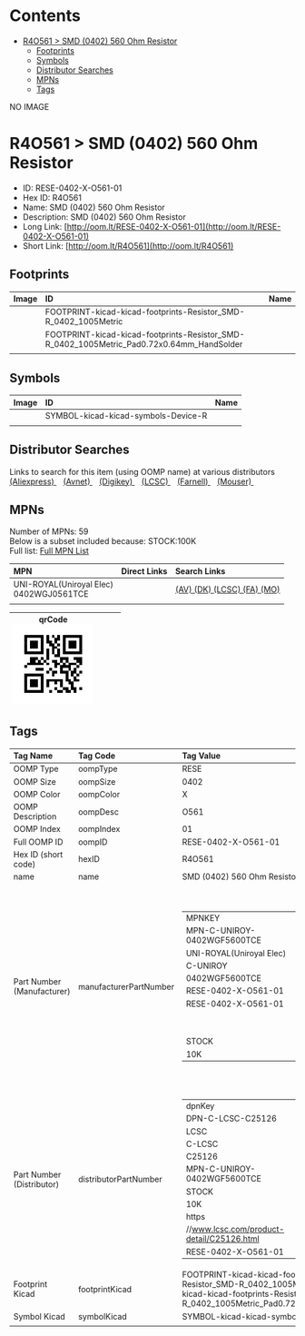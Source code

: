 



Contents
========

* [R4O561 > SMD (0402) 560 Ohm Resistor](#r4o561--smd-0402-560-ohm-resistor)
	* [Footprints](#footprints)
	* [Symbols](#symbols)
	* [Distributor Searches](#distributor-searches)
	* [MPNs](#mpns)
	* [Tags](#tags)
  
NO IMAGE  
# R4O561 > SMD (0402) 560 Ohm Resistor

- ID: RESE-0402-X-O561-01
- Hex ID: R4O561
- Name: SMD (0402) 560 Ohm Resistor
- Description: SMD (0402) 560 Ohm Resistor
- Long Link: [http://oom.lt/RESE-0402-X-O561-01](http://oom.lt/RESE-0402-X-O561-01)
- Short Link: [http://oom.lt/R4O561](http://oom.lt/R4O561)

## Footprints
  

|Image|ID|Name|
| :--- | :--- | :--- |
||FOOTPRINT-kicad-kicad-footprints-Resistor_SMD-R_0402_1005Metric||
||FOOTPRINT-kicad-kicad-footprints-Resistor_SMD-R_0402_1005Metric_Pad0.72x0.64mm_HandSolder||
||||

## Symbols
  

|Image|ID|Name|
| :--- | :--- | :--- |
|![]()|SYMBOL-kicad-kicad-symbols-Device-R||
||||

## Distributor Searches
  
Links to search for this item (using OOMP name) at various distributors  
[(Aliexpress) ](https://www.aliexpress.com/wholesale?SearchText=1117SMD+0402+560+Ohm+Resistor)&nbsp;&nbsp;&nbsp;[(Avnet) ](https://www.avnet.com/shop/us/search/SMD+0402+560+Ohm+Resistor)&nbsp;&nbsp;&nbsp;[(Digikey) ](https://www.digikey.co.uk/en/products/result?s=SMD+0402+560+Ohm+Resistor)&nbsp;&nbsp;&nbsp;[(LCSC) ](https://www.lcsc.com/search?q=SMD+0402+560+Ohm+Resistor)&nbsp;&nbsp;&nbsp;[(Farnell) ](https://uk.farnell.com/search?st=SMD+0402+560+Ohm+Resistor)&nbsp;&nbsp;&nbsp;[(Mouser) ](https://www.mouser.com/c/?q=SMD+0402+560+Ohm+Resistor)&nbsp;&nbsp;&nbsp;
## MPNs
  
Number of MPNs: 59<br>Below is a subset included because: STOCK:100K <br>Full list: [Full MPN List](MPNLIST.md)  

|MPN|Direct Links|Search Links|
| :--- | :--- | :--- |
|UNI-ROYAL(Uniroyal Elec)<br>0402WGJ0561TCE||[(AV) ](https://www.avnet.com/shop/us/search/0402WGJ0561TCE)[(DK) ](https://www.digikey.co.uk/products/en?keywords=0402WGJ0561TCE)[(LCSC) ](https://www.lcsc.com/search?q=0402WGJ0561TCE)[(FA) ](https://uk.farnell.com/search?st=0402WGJ0561TCE)[(MO) ](https://www.mouser.com/c/?q=0402WGJ0561TCE)|
||||
  

|qrCode<br>[![](https://raw.githubusercontent.com/oomlout/oomlout_OOMP_parts_V2/main/RESE/0402/X/O561/01/qrCode_140.png)](https://github.com/oomlout/oomlout_OOMP_parts_V2/tree/main/RESE/0402/X/O561/01/qrCode.png)||||
| :---: | :---: | :---: | :---: |

## Tags
  

|Tag Name|Tag Code|Tag Value|
| :--- | :--- | :--- |
|OOMP Type|oompType|RESE|
|OOMP Size|oompSize|0402|
|OOMP Color|oompColor|X|
|OOMP Description|oompDesc|O561|
|OOMP Index|oompIndex|01|
|Full OOMP ID|oompID|RESE-0402-X-O561-01|
|Hex ID (short code)|hexID|R4O561|
|name|name|SMD (0402) 560 Ohm Resistor|
|Part Number (Manufacturer)|manufacturerPartNumber|<table><tr><td>MPNKEY</td></tr><tr><td> MPN-C-UNIROY-0402WGF5600TCE</td><td> MANUFACTURER</td></tr><tr><td> UNI-ROYAL(Uniroyal Elec)</td><td> MANUCODE</td></tr><tr><td> C-UNIROY</td><td> MPN</td></tr><tr><td> 0402WGF5600TCE</td><td> OOMPIDPARTIAL</td></tr><tr><td> RESE-0402-X-O561-01</td><td> OOMPID</td></tr><tr><td> RESE-0402-X-O561-01</td><td> LINK</td></tr><tr><td> </td><td> DESCRIPTION</td></tr><tr><td> </td><td> TAGS</td></tr><tr><td> STOCK</td></tr><tr><td>10K</td></tr></table></td><td> <table><tr><td>MPNKEY</td></tr><tr><td> MPN-C-UNIROY-0402WGJ0561TCE</td><td> MANUFACTURER</td></tr><tr><td> UNI-ROYAL(Uniroyal Elec)</td><td> MANUCODE</td></tr><tr><td> C-UNIROY</td><td> MPN</td></tr><tr><td> 0402WGJ0561TCE</td><td> OOMPIDPARTIAL</td></tr><tr><td> RESE-0402-X-O561-01</td><td> OOMPID</td></tr><tr><td> RESE-0402-X-O561-01</td><td> LINK</td></tr><tr><td> </td><td> DESCRIPTION</td></tr><tr><td> </td><td> TAGS</td></tr><tr><td> STOCK</td></tr><tr><td>100K</td></tr></table></td><td> <table><tr><td>MPNKEY</td></tr><tr><td> MPN-C-LIZELE-CR0402FF5600G</td><td> MANUFACTURER</td></tr><tr><td> LIZ Elec</td><td> MANUCODE</td></tr><tr><td> C-LIZELE</td><td> MPN</td></tr><tr><td> CR0402FF5600G</td><td> OOMPIDPARTIAL</td></tr><tr><td> RESE-0402-X-O561-01</td><td> OOMPID</td></tr><tr><td> RESE-0402-X-O561-01</td><td> LINK</td></tr><tr><td> </td><td> DESCRIPTION</td></tr><tr><td> </td><td> TAGS</td></tr><tr><td> </td></tr></table></td><td> <table><tr><td>MPNKEY</td></tr><tr><td> MPN-C-LIZELE-CR0402JF0561G</td><td> MANUFACTURER</td></tr><tr><td> LIZ Elec</td><td> MANUCODE</td></tr><tr><td> C-LIZELE</td><td> MPN</td></tr><tr><td> CR0402JF0561G</td><td> OOMPIDPARTIAL</td></tr><tr><td> RESE-0402-X-O561-01</td><td> OOMPID</td></tr><tr><td> RESE-0402-X-O561-01</td><td> LINK</td></tr><tr><td> </td><td> DESCRIPTION</td></tr><tr><td> </td><td> TAGS</td></tr><tr><td> </td></tr></table></td><td> <table><tr><td>MPNKEY</td></tr><tr><td> MPN-C-RALEC-RTT025600FTH</td><td> MANUFACTURER</td></tr><tr><td> RALEC</td><td> MANUCODE</td></tr><tr><td> C-RALEC</td><td> MPN</td></tr><tr><td> RTT025600FTH</td><td> OOMPIDPARTIAL</td></tr><tr><td> RESE-0402-X-O561-01</td><td> OOMPID</td></tr><tr><td> RESE-0402-X-O561-01</td><td> LINK</td></tr><tr><td> </td><td> DESCRIPTION</td></tr><tr><td> </td><td> TAGS</td></tr><tr><td> STOCK</td></tr><tr><td>1K</td></tr></table></td><td> <table><tr><td>MPNKEY</td></tr><tr><td> MPN-C-RALEC-RTT02561JTH</td><td> MANUFACTURER</td></tr><tr><td> RALEC</td><td> MANUCODE</td></tr><tr><td> C-RALEC</td><td> MPN</td></tr><tr><td> RTT02561JTH</td><td> OOMPIDPARTIAL</td></tr><tr><td> RESE-0402-X-O561-01</td><td> OOMPID</td></tr><tr><td> RESE-0402-X-O561-01</td><td> LINK</td></tr><tr><td> </td><td> DESCRIPTION</td></tr><tr><td> </td><td> TAGS</td></tr><tr><td> STOCK</td></tr><tr><td>1K</td></tr></table></td><td> <table><tr><td>MPNKEY</td></tr><tr><td> MPN-C-KOASPE-RK73B1ETTP561J</td><td> MANUFACTURER</td></tr><tr><td> KOA Speer Elec</td><td> MANUCODE</td></tr><tr><td> C-KOASPE</td><td> MPN</td></tr><tr><td> RK73B1ETTP561J</td><td> OOMPIDPARTIAL</td></tr><tr><td> RESE-0402-X-O561-01</td><td> OOMPID</td></tr><tr><td> RESE-0402-X-O561-01</td><td> LINK</td></tr><tr><td> </td><td> DESCRIPTION</td></tr><tr><td> </td><td> TAGS</td></tr><tr><td> </td></tr></table></td><td> <table><tr><td>MPNKEY</td></tr><tr><td> MPN-C-YAGEO-RC0402JR-07560RL</td><td> MANUFACTURER</td></tr><tr><td> YAGEO</td><td> MANUCODE</td></tr><tr><td> C-YAGEO</td><td> MPN</td></tr><tr><td> RC0402JR-07560RL</td><td> OOMPIDPARTIAL</td></tr><tr><td> RESE-0402-X-O561-01</td><td> OOMPID</td></tr><tr><td> RESE-0402-X-O561-01</td><td> LINK</td></tr><tr><td> </td><td> DESCRIPTION</td></tr><tr><td> </td><td> TAGS</td></tr><tr><td> STOCK</td></tr><tr><td>10K</td></tr></table></td><td> <table><tr><td>MPNKEY</td></tr><tr><td> MPN-C-YAGEO-AC0402FR-07560RL</td><td> MANUFACTURER</td></tr><tr><td> YAGEO</td><td> MANUCODE</td></tr><tr><td> C-YAGEO</td><td> MPN</td></tr><tr><td> AC0402FR-07560RL</td><td> OOMPIDPARTIAL</td></tr><tr><td> RESE-0402-X-O561-01</td><td> OOMPID</td></tr><tr><td> RESE-0402-X-O561-01</td><td> LINK</td></tr><tr><td> </td><td> DESCRIPTION</td></tr><tr><td> </td><td> TAGS</td></tr><tr><td> STOCK</td></tr><tr><td>1K</td></tr></table></td><td> <table><tr><td>MPNKEY</td></tr><tr><td> MPN-C-KOASPE-RK73H1ETTP5600F</td><td> MANUFACTURER</td></tr><tr><td> KOA Speer Elec</td><td> MANUCODE</td></tr><tr><td> C-KOASPE</td><td> MPN</td></tr><tr><td> RK73H1ETTP5600F</td><td> OOMPIDPARTIAL</td></tr><tr><td> RESE-0402-X-O561-01</td><td> OOMPID</td></tr><tr><td> RESE-0402-X-O561-01</td><td> LINK</td></tr><tr><td> </td><td> DESCRIPTION</td></tr><tr><td> </td><td> TAGS</td></tr><tr><td> </td></tr></table></td><td> <table><tr><td>MPNKEY</td></tr><tr><td> MPN-C-TAITEC-RM04JTN561</td><td> MANUFACTURER</td></tr><tr><td> TA-I Tech</td><td> MANUCODE</td></tr><tr><td> C-TAITEC</td><td> MPN</td></tr><tr><td> RM04JTN561</td><td> OOMPIDPARTIAL</td></tr><tr><td> RESE-0402-X-O561-01</td><td> OOMPID</td></tr><tr><td> RESE-0402-X-O561-01</td><td> LINK</td></tr><tr><td> </td><td> DESCRIPTION</td></tr><tr><td> </td><td> TAGS</td></tr><tr><td> </td></tr></table></td><td> <table><tr><td>MPNKEY</td></tr><tr><td> MPN-C-TAITEC-RM04FTN5600</td><td> MANUFACTURER</td></tr><tr><td> TA-I Tech</td><td> MANUCODE</td></tr><tr><td> C-TAITEC</td><td> MPN</td></tr><tr><td> RM04FTN5600</td><td> OOMPIDPARTIAL</td></tr><tr><td> RESE-0402-X-O561-01</td><td> OOMPID</td></tr><tr><td> RESE-0402-X-O561-01</td><td> LINK</td></tr><tr><td> </td><td> DESCRIPTION</td></tr><tr><td> </td><td> TAGS</td></tr><tr><td> STOCK</td></tr><tr><td>1K</td></tr></table></td><td> <table><tr><td>MPNKEY</td></tr><tr><td> MPN-C-YAGEO-RC0402FR-07560RL</td><td> MANUFACTURER</td></tr><tr><td> YAGEO</td><td> MANUCODE</td></tr><tr><td> C-YAGEO</td><td> MPN</td></tr><tr><td> RC0402FR-07560RL</td><td> OOMPIDPARTIAL</td></tr><tr><td> RESE-0402-X-O561-01</td><td> OOMPID</td></tr><tr><td> RESE-0402-X-O561-01</td><td> LINK</td></tr><tr><td> </td><td> DESCRIPTION</td></tr><tr><td> </td><td> TAGS</td></tr><tr><td> STOCK</td></tr><tr><td>1K</td></tr></table></td><td> <table><tr><td>MPNKEY</td></tr><tr><td> MPN-C-WALSIN-WR04X5600FTL</td><td> MANUFACTURER</td></tr><tr><td> Walsin Tech Corp</td><td> MANUCODE</td></tr><tr><td> C-WALSIN</td><td> MPN</td></tr><tr><td> WR04X5600FTL</td><td> OOMPIDPARTIAL</td></tr><tr><td> RESE-0402-X-O561-01</td><td> OOMPID</td></tr><tr><td> RESE-0402-X-O561-01</td><td> LINK</td></tr><tr><td> </td><td> DESCRIPTION</td></tr><tr><td> </td><td> TAGS</td></tr><tr><td> STOCK</td></tr><tr><td>1K</td></tr></table></td><td> <table><tr><td>MPNKEY</td></tr><tr><td> MPN-C-WALSIN-WR04X561JTL</td><td> MANUFACTURER</td></tr><tr><td> Walsin Tech Corp</td><td> MANUCODE</td></tr><tr><td> C-WALSIN</td><td> MPN</td></tr><tr><td> WR04X561JTL</td><td> OOMPIDPARTIAL</td></tr><tr><td> RESE-0402-X-O561-01</td><td> OOMPID</td></tr><tr><td> RESE-0402-X-O561-01</td><td> LINK</td></tr><tr><td> </td><td> DESCRIPTION</td></tr><tr><td> </td><td> TAGS</td></tr><tr><td> STOCK</td></tr><tr><td>10K</td></tr></table></td><td> <table><tr><td>MPNKEY</td></tr><tr><td> MPN-C-HKRHON-RCT02560RJLF</td><td> MANUFACTURER</td></tr><tr><td> HKR(Hong Kong Resistors)</td><td> MANUCODE</td></tr><tr><td> C-HKRHON</td><td> MPN</td></tr><tr><td> RCT02560RJLF</td><td> OOMPIDPARTIAL</td></tr><tr><td> RESE-0402-X-O561-01</td><td> OOMPID</td></tr><tr><td> RESE-0402-X-O561-01</td><td> LINK</td></tr><tr><td> </td><td> DESCRIPTION</td></tr><tr><td> </td><td> TAGS</td></tr><tr><td> </td></tr></table></td><td> <table><tr><td>MPNKEY</td></tr><tr><td> MPN-C-KOASPE-RN73H1ETTP5600B25</td><td> MANUFACTURER</td></tr><tr><td> KOA Speer Elec</td><td> MANUCODE</td></tr><tr><td> C-KOASPE</td><td> MPN</td></tr><tr><td> RN73H1ETTP5600B25</td><td> OOMPIDPARTIAL</td></tr><tr><td> RESE-0402-X-O561-01</td><td> OOMPID</td></tr><tr><td> RESE-0402-X-O561-01</td><td> LINK</td></tr><tr><td> </td><td> DESCRIPTION</td></tr><tr><td> </td><td> TAGS</td></tr><tr><td> </td></tr></table></td><td> <table><tr><td>MPNKEY</td></tr><tr><td> MPN-C-KOASPE-RN731ETTP5600B25</td><td> MANUFACTURER</td></tr><tr><td> KOA Speer Elec</td><td> MANUCODE</td></tr><tr><td> C-KOASPE</td><td> MPN</td></tr><tr><td> RN731ETTP5600B25</td><td> OOMPIDPARTIAL</td></tr><tr><td> RESE-0402-X-O561-01</td><td> OOMPID</td></tr><tr><td> RESE-0402-X-O561-01</td><td> LINK</td></tr><tr><td> </td><td> DESCRIPTION</td></tr><tr><td> </td><td> TAGS</td></tr><tr><td> STOCK</td></tr><tr><td>1K</td></tr></table></td><td> <table><tr><td>MPNKEY</td></tr><tr><td> MPN-C-YAGEO-AC0402JR-07560RL</td><td> MANUFACTURER</td></tr><tr><td> YAGEO</td><td> MANUCODE</td></tr><tr><td> C-YAGEO</td><td> MPN</td></tr><tr><td> AC0402JR-07560RL</td><td> OOMPIDPARTIAL</td></tr><tr><td> RESE-0402-X-O561-01</td><td> OOMPID</td></tr><tr><td> RESE-0402-X-O561-01</td><td> LINK</td></tr><tr><td> </td><td> DESCRIPTION</td></tr><tr><td> </td><td> TAGS</td></tr><tr><td> STOCK</td></tr><tr><td>1K</td></tr></table></td><td> <table><tr><td>MPNKEY</td></tr><tr><td> MPN-C-PANASO-ERJ2RKF5600X</td><td> MANUFACTURER</td></tr><tr><td> PANASONIC</td><td> MANUCODE</td></tr><tr><td> C-PANASO</td><td> MPN</td></tr><tr><td> ERJ2RKF5600X</td><td> OOMPIDPARTIAL</td></tr><tr><td> RESE-0402-X-O561-01</td><td> OOMPID</td></tr><tr><td> RESE-0402-X-O561-01</td><td> LINK</td></tr><tr><td> </td><td> DESCRIPTION</td></tr><tr><td> </td><td> TAGS</td></tr><tr><td> STOCK</td></tr><tr><td>1K</td></tr></table></td><td> <table><tr><td>MPNKEY</td></tr><tr><td> MPN-C-FHGUAN-RC-02W561JT</td><td> MANUFACTURER</td></tr><tr><td> FH (Guangdong Fenghua Advanced Tech)</td><td> MANUCODE</td></tr><tr><td> C-FHGUAN</td><td> MPN</td></tr><tr><td> RC-02W561JT</td><td> OOMPIDPARTIAL</td></tr><tr><td> RESE-0402-X-O561-01</td><td> OOMPID</td></tr><tr><td> RESE-0402-X-O561-01</td><td> LINK</td></tr><tr><td> </td><td> DESCRIPTION</td></tr><tr><td> </td><td> TAGS</td></tr><tr><td> STOCK</td></tr><tr><td>10K</td></tr></table></td><td> <table><tr><td>MPNKEY</td></tr><tr><td> MPN-C-FHGUAN-RC-02W5600FT</td><td> MANUFACTURER</td></tr><tr><td> FH (Guangdong Fenghua Advanced Tech)</td><td> MANUCODE</td></tr><tr><td> C-FHGUAN</td><td> MPN</td></tr><tr><td> RC-02W5600FT</td><td> OOMPIDPARTIAL</td></tr><tr><td> RESE-0402-X-O561-01</td><td> OOMPID</td></tr><tr><td> RESE-0402-X-O561-01</td><td> LINK</td></tr><tr><td> </td><td> DESCRIPTION</td></tr><tr><td> </td><td> TAGS</td></tr><tr><td> STOCK</td></tr><tr><td>1K</td></tr></table></td><td> <table><tr><td>MPNKEY</td></tr><tr><td> MPN-C-VIKING-AR02DTD5600</td><td> MANUFACTURER</td></tr><tr><td> Viking Tech</td><td> MANUCODE</td></tr><tr><td> C-VIKING</td><td> MPN</td></tr><tr><td> AR02DTD5600</td><td> OOMPIDPARTIAL</td></tr><tr><td> RESE-0402-X-O561-01</td><td> OOMPID</td></tr><tr><td> RESE-0402-X-O561-01</td><td> LINK</td></tr><tr><td> </td><td> DESCRIPTION</td></tr><tr><td> </td><td> TAGS</td></tr><tr><td> STOCK</td></tr><tr><td>1K</td></tr></table></td><td> <table><tr><td>MPNKEY</td></tr><tr><td> MPN-C-VIKING-AR02DTC5600</td><td> MANUFACTURER</td></tr><tr><td> Viking Tech</td><td> MANUCODE</td></tr><tr><td> C-VIKING</td><td> MPN</td></tr><tr><td> AR02DTC5600</td><td> OOMPIDPARTIAL</td></tr><tr><td> RESE-0402-X-O561-01</td><td> OOMPID</td></tr><tr><td> RESE-0402-X-O561-01</td><td> LINK</td></tr><tr><td> </td><td> DESCRIPTION</td></tr><tr><td> </td><td> TAGS</td></tr><tr><td> STOCK</td></tr><tr><td>1K</td></tr></table></td><td> <table><tr><td>MPNKEY</td></tr><tr><td> MPN-C-VIKING-AR02BTD5600</td><td> MANUFACTURER</td></tr><tr><td> Viking Tech</td><td> MANUCODE</td></tr><tr><td> C-VIKING</td><td> MPN</td></tr><tr><td> AR02BTD5600</td><td> OOMPIDPARTIAL</td></tr><tr><td> RESE-0402-X-O561-01</td><td> OOMPID</td></tr><tr><td> RESE-0402-X-O561-01</td><td> LINK</td></tr><tr><td> </td><td> DESCRIPTION</td></tr><tr><td> </td><td> TAGS</td></tr><tr><td> STOCK</td></tr><tr><td>1K</td></tr></table></td><td> <table><tr><td>MPNKEY</td></tr><tr><td> MPN-C-VIKING-AR02BTC5600</td><td> MANUFACTURER</td></tr><tr><td> Viking Tech</td><td> MANUCODE</td></tr><tr><td> C-VIKING</td><td> MPN</td></tr><tr><td> AR02BTC5600</td><td> OOMPIDPARTIAL</td></tr><tr><td> RESE-0402-X-O561-01</td><td> OOMPID</td></tr><tr><td> RESE-0402-X-O561-01</td><td> LINK</td></tr><tr><td> </td><td> DESCRIPTION</td></tr><tr><td> </td><td> TAGS</td></tr><tr><td> STOCK</td></tr><tr><td>10K</td></tr></table></td><td> <table><tr><td>MPNKEY</td></tr><tr><td> MPN-C-KAMAYA-RMC10K561FTH</td><td> MANUFACTURER</td></tr><tr><td> KAMAYA</td><td> MANUCODE</td></tr><tr><td> C-KAMAYA</td><td> MPN</td></tr><tr><td> RMC10K561FTH</td><td> OOMPIDPARTIAL</td></tr><tr><td> RESE-0402-X-O561-01</td><td> OOMPID</td></tr><tr><td> RESE-0402-X-O561-01</td><td> LINK</td></tr><tr><td> </td><td> DESCRIPTION</td></tr><tr><td> </td><td> TAGS</td></tr><tr><td> STOCK</td></tr><tr><td>1K</td></tr></table></td><td> <table><tr><td>MPNKEY</td></tr><tr><td> MPN-C-FHGUAN-RC-02K5600FT</td><td> MANUFACTURER</td></tr><tr><td> FH (Guangdong Fenghua Advanced Tech)</td><td> MANUCODE</td></tr><tr><td> C-FHGUAN</td><td> MPN</td></tr><tr><td> RC-02K5600FT</td><td> OOMPIDPARTIAL</td></tr><tr><td> RESE-0402-X-O561-01</td><td> OOMPID</td></tr><tr><td> RESE-0402-X-O561-01</td><td> LINK</td></tr><tr><td> </td><td> DESCRIPTION</td></tr><tr><td> </td><td> TAGS</td></tr><tr><td> STOCK</td></tr><tr><td>10K</td></tr></table></td><td> <table><tr><td>MPNKEY</td></tr><tr><td> MPN-C-RESIST-AECR0402F560RK9</td><td> MANUFACTURER</td></tr><tr><td> Resistor.Today</td><td> MANUCODE</td></tr><tr><td> C-RESIST</td><td> MPN</td></tr><tr><td> AECR0402F560RK9</td><td> OOMPIDPARTIAL</td></tr><tr><td> RESE-0402-X-O561-01</td><td> OOMPID</td></tr><tr><td> RESE-0402-X-O561-01</td><td> LINK</td></tr><tr><td> </td><td> DESCRIPTION</td></tr><tr><td> </td><td> TAGS</td></tr><tr><td> STOCK</td></tr><tr><td>1K</td></tr></table></td><td> <table><tr><td>MPNKEY</td></tr><tr><td> MPN-C-RESIST-HPCR0402F560RK9</td><td> MANUFACTURER</td></tr><tr><td> Resistor.Today</td><td> MANUCODE</td></tr><tr><td> C-RESIST</td><td> MPN</td></tr><tr><td> HPCR0402F560RK9</td><td> OOMPIDPARTIAL</td></tr><tr><td> RESE-0402-X-O561-01</td><td> OOMPID</td></tr><tr><td> RESE-0402-X-O561-01</td><td> LINK</td></tr><tr><td> </td><td> DESCRIPTION</td></tr><tr><td> </td><td> TAGS</td></tr><tr><td> STOCK</td></tr><tr><td>10K</td></tr></table></td><td> <table><tr><td>MPNKEY</td></tr><tr><td> MPN-C-YAGEO-RT0402BRE07560RL</td><td> MANUFACTURER</td></tr><tr><td> YAGEO</td><td> MANUCODE</td></tr><tr><td> C-YAGEO</td><td> MPN</td></tr><tr><td> RT0402BRE07560RL</td><td> OOMPIDPARTIAL</td></tr><tr><td> RESE-0402-X-O561-01</td><td> OOMPID</td></tr><tr><td> RESE-0402-X-O561-01</td><td> LINK</td></tr><tr><td> </td><td> DESCRIPTION</td></tr><tr><td> </td><td> TAGS</td></tr><tr><td> </td></tr></table></td><td> <table><tr><td>MPNKEY</td></tr><tr><td> MPN-C-PANASO-ERJ2RHD561X</td><td> MANUFACTURER</td></tr><tr><td> PANASONIC</td><td> MANUCODE</td></tr><tr><td> C-PANASO</td><td> MPN</td></tr><tr><td> ERJ2RHD561X</td><td> OOMPIDPARTIAL</td></tr><tr><td> RESE-0402-X-O561-01</td><td> OOMPID</td></tr><tr><td> RESE-0402-X-O561-01</td><td> LINK</td></tr><tr><td> </td><td> DESCRIPTION</td></tr><tr><td> </td><td> TAGS</td></tr><tr><td> STOCK</td></tr><tr><td>1K</td></tr></table></td><td> <table><tr><td>MPNKEY</td></tr><tr><td> MPN-C-PANASO-ERJ2GEJ561X</td><td> MANUFACTURER</td></tr><tr><td> PANASONIC</td><td> MANUCODE</td></tr><tr><td> C-PANASO</td><td> MPN</td></tr><tr><td> ERJ2GEJ561X</td><td> OOMPIDPARTIAL</td></tr><tr><td> RESE-0402-X-O561-01</td><td> OOMPID</td></tr><tr><td> RESE-0402-X-O561-01</td><td> LINK</td></tr><tr><td> </td><td> DESCRIPTION</td></tr><tr><td> </td><td> TAGS</td></tr><tr><td> STOCK</td></tr><tr><td>10K</td></tr></table></td><td> <table><tr><td>MPNKEY</td></tr><tr><td> MPN-C-PANASO-ERJ2RHD5600X</td><td> MANUFACTURER</td></tr><tr><td> PANASONIC</td><td> MANUCODE</td></tr><tr><td> C-PANASO</td><td> MPN</td></tr><tr><td> ERJ2RHD5600X</td><td> OOMPIDPARTIAL</td></tr><tr><td> RESE-0402-X-O561-01</td><td> OOMPID</td></tr><tr><td> RESE-0402-X-O561-01</td><td> LINK</td></tr><tr><td> </td><td> DESCRIPTION</td></tr><tr><td> </td><td> TAGS</td></tr><tr><td> STOCK</td></tr><tr><td>1K</td></tr></table></td><td> <table><tr><td>MPNKEY</td></tr><tr><td> MPN-C-PANASO-ERJ2RKF561X</td><td> MANUFACTURER</td></tr><tr><td> PANASONIC</td><td> MANUCODE</td></tr><tr><td> C-PANASO</td><td> MPN</td></tr><tr><td> ERJ2RKF561X</td><td> OOMPIDPARTIAL</td></tr><tr><td> RESE-0402-X-O561-01</td><td> OOMPID</td></tr><tr><td> RESE-0402-X-O561-01</td><td> LINK</td></tr><tr><td> </td><td> DESCRIPTION</td></tr><tr><td> </td><td> TAGS</td></tr><tr><td> </td></tr></table></td><td> <table><tr><td>MPNKEY</td></tr><tr><td> MPN-C-UNIROY-0402WGD5600TCE</td><td> MANUFACTURER</td></tr><tr><td> UNI-ROYAL(Uniroyal Elec)</td><td> MANUCODE</td></tr><tr><td> C-UNIROY</td><td> MPN</td></tr><tr><td> 0402WGD5600TCE</td><td> OOMPIDPARTIAL</td></tr><tr><td> RESE-0402-X-O561-01</td><td> OOMPID</td></tr><tr><td> RESE-0402-X-O561-01</td><td> LINK</td></tr><tr><td> </td><td> DESCRIPTION</td></tr><tr><td> </td><td> TAGS</td></tr><tr><td> STOCK</td></tr><tr><td>1K</td></tr></table></td><td> <table><tr><td>MPNKEY</td></tr><tr><td> MPN-C-PANASO-ERJPA2J561X</td><td> MANUFACTURER</td></tr><tr><td> PANASONIC</td><td> MANUCODE</td></tr><tr><td> C-PANASO</td><td> MPN</td></tr><tr><td> ERJPA2J561X</td><td> OOMPIDPARTIAL</td></tr><tr><td> RESE-0402-X-O561-01</td><td> OOMPID</td></tr><tr><td> RESE-0402-X-O561-01</td><td> LINK</td></tr><tr><td> </td><td> DESCRIPTION</td></tr><tr><td> </td><td> TAGS</td></tr><tr><td> </td></tr></table></td><td> <table><tr><td>MPNKEY</td></tr><tr><td> MPN-C-PANASO-ERJPA2F5600X</td><td> MANUFACTURER</td></tr><tr><td> PANASONIC</td><td> MANUCODE</td></tr><tr><td> C-PANASO</td><td> MPN</td></tr><tr><td> ERJPA2F5600X</td><td> OOMPIDPARTIAL</td></tr><tr><td> RESE-0402-X-O561-01</td><td> OOMPID</td></tr><tr><td> RESE-0402-X-O561-01</td><td> LINK</td></tr><tr><td> </td><td> DESCRIPTION</td></tr><tr><td> </td><td> TAGS</td></tr><tr><td> STOCK</td></tr><tr><td>1K</td></tr></table></td><td> <table><tr><td>MPNKEY</td></tr><tr><td> MPN-C-PANASO-ERA2AEB561X</td><td> MANUFACTURER</td></tr><tr><td> PANASONIC</td><td> MANUCODE</td></tr><tr><td> C-PANASO</td><td> MPN</td></tr><tr><td> ERA2AEB561X</td><td> OOMPIDPARTIAL</td></tr><tr><td> RESE-0402-X-O561-01</td><td> OOMPID</td></tr><tr><td> RESE-0402-X-O561-01</td><td> LINK</td></tr><tr><td> </td><td> DESCRIPTION</td></tr><tr><td> </td><td> TAGS</td></tr><tr><td> </td></tr></table></td><td> <table><tr><td>MPNKEY</td></tr><tr><td> MPN-C-VISHAY-CRCW0402560RFKED</td><td> MANUFACTURER</td></tr><tr><td> Vishay Intertech</td><td> MANUCODE</td></tr><tr><td> C-VISHAY</td><td> MPN</td></tr><tr><td> CRCW0402560RFKED</td><td> OOMPIDPARTIAL</td></tr><tr><td> RESE-0402-X-O561-01</td><td> OOMPID</td></tr><tr><td> RESE-0402-X-O561-01</td><td> LINK</td></tr><tr><td> </td><td> DESCRIPTION</td></tr><tr><td> </td><td> TAGS</td></tr><tr><td> </td></tr></table></td><td> <table><tr><td>MPNKEY</td></tr><tr><td> MPN-C-VISHAY-CRCW0402560RJNED</td><td> MANUFACTURER</td></tr><tr><td> Vishay Intertech</td><td> MANUCODE</td></tr><tr><td> C-VISHAY</td><td> MPN</td></tr><tr><td> CRCW0402560RJNED</td><td> OOMPIDPARTIAL</td></tr><tr><td> RESE-0402-X-O561-01</td><td> OOMPID</td></tr><tr><td> RESE-0402-X-O561-01</td><td> LINK</td></tr><tr><td> </td><td> DESCRIPTION</td></tr><tr><td> </td><td> TAGS</td></tr><tr><td> </td></tr></table></td><td> <table><tr><td>MPNKEY</td></tr><tr><td> MPN-C-UNIROY-NQ02WGF5600TCE</td><td> MANUFACTURER</td></tr><tr><td> UNI-ROYAL(Uniroyal Elec)</td><td> MANUCODE</td></tr><tr><td> C-UNIROY</td><td> MPN</td></tr><tr><td> NQ02WGF5600TCE</td><td> OOMPIDPARTIAL</td></tr><tr><td> RESE-0402-X-O561-01</td><td> OOMPID</td></tr><tr><td> RESE-0402-X-O561-01</td><td> LINK</td></tr><tr><td> </td><td> DESCRIPTION</td></tr><tr><td> </td><td> TAGS</td></tr><tr><td> STOCK</td></tr><tr><td>1K</td></tr></table></td><td> <table><tr><td>MPNKEY</td></tr><tr><td> MPN-C-SUSUMU-RG1005P-561-W-T5</td><td> MANUFACTURER</td></tr><tr><td> SUSUMU</td><td> MANUCODE</td></tr><tr><td> C-SUSUMU</td><td> MPN</td></tr><tr><td> RG1005P-561-W-T5</td><td> OOMPIDPARTIAL</td></tr><tr><td> RESE-0402-X-O561-01</td><td> OOMPID</td></tr><tr><td> RESE-0402-X-O561-01</td><td> LINK</td></tr><tr><td> </td><td> DESCRIPTION</td></tr><tr><td> </td><td> TAGS</td></tr><tr><td> </td></tr></table></td><td> <table><tr><td>MPNKEY</td></tr><tr><td> MPN-C-PANASO-ERA-2ARB5600X</td><td> MANUFACTURER</td></tr><tr><td> PANASONIC</td><td> MANUCODE</td></tr><tr><td> C-PANASO</td><td> MPN</td></tr><tr><td> ERA-2ARB5600X</td><td> OOMPIDPARTIAL</td></tr><tr><td> RESE-0402-X-O561-01</td><td> OOMPID</td></tr><tr><td> RESE-0402-X-O561-01</td><td> LINK</td></tr><tr><td> </td><td> DESCRIPTION</td></tr><tr><td> </td><td> TAGS</td></tr><tr><td> </td></tr></table></td><td> <table><tr><td>MPNKEY</td></tr><tr><td> MPN-C-SUSUMU-RG1005N-561-B-T5</td><td> MANUFACTURER</td></tr><tr><td> SUSUMU</td><td> MANUCODE</td></tr><tr><td> C-SUSUMU</td><td> MPN</td></tr><tr><td> RG1005N-561-B-T5</td><td> OOMPIDPARTIAL</td></tr><tr><td> RESE-0402-X-O561-01</td><td> OOMPID</td></tr><tr><td> RESE-0402-X-O561-01</td><td> LINK</td></tr><tr><td> </td><td> DESCRIPTION</td></tr><tr><td> </td><td> TAGS</td></tr><tr><td> </td></tr></table></td><td> <table><tr><td>MPNKEY</td></tr><tr><td> MPN-C-TECONN-CRGCQ0402F560R</td><td> MANUFACTURER</td></tr><tr><td> TE Connectivity</td><td> MANUCODE</td></tr><tr><td> C-TECONN</td><td> MPN</td></tr><tr><td> CRGCQ0402F560R</td><td> OOMPIDPARTIAL</td></tr><tr><td> RESE-0402-X-O561-01</td><td> OOMPID</td></tr><tr><td> RESE-0402-X-O561-01</td><td> LINK</td></tr><tr><td> </td><td> DESCRIPTION</td></tr><tr><td> </td><td> TAGS</td></tr><tr><td> </td></tr></table></td><td> <table><tr><td>MPNKEY</td></tr><tr><td> MPN-C-TECONN-CRGP0402F560R</td><td> MANUFACTURER</td></tr><tr><td> TE Connectivity</td><td> MANUCODE</td></tr><tr><td> C-TECONN</td><td> MPN</td></tr><tr><td> CRGP0402F560R</td><td> OOMPIDPARTIAL</td></tr><tr><td> RESE-0402-X-O561-01</td><td> OOMPID</td></tr><tr><td> RESE-0402-X-O561-01</td><td> LINK</td></tr><tr><td> </td><td> DESCRIPTION</td></tr><tr><td> </td><td> TAGS</td></tr><tr><td> </td></tr></table></td><td> <table><tr><td>MPNKEY</td></tr><tr><td> MPN-C-BOURNS-CR0402-FX-5600GLF</td><td> MANUFACTURER</td></tr><tr><td> BOURNS</td><td> MANUCODE</td></tr><tr><td> C-BOURNS</td><td> MPN</td></tr><tr><td> CR0402-FX-5600GLF</td><td> OOMPIDPARTIAL</td></tr><tr><td> RESE-0402-X-O561-01</td><td> OOMPID</td></tr><tr><td> RESE-0402-X-O561-01</td><td> LINK</td></tr><tr><td> </td><td> DESCRIPTION</td></tr><tr><td> </td><td> TAGS</td></tr><tr><td> </td></tr></table></td><td> <table><tr><td>MPNKEY</td></tr><tr><td> MPN-C-BOURNS-CR0402-JW-561GLF</td><td> MANUFACTURER</td></tr><tr><td> BOURNS</td><td> MANUCODE</td></tr><tr><td> C-BOURNS</td><td> MPN</td></tr><tr><td> CR0402-JW-561GLF</td><td> OOMPIDPARTIAL</td></tr><tr><td> RESE-0402-X-O561-01</td><td> OOMPID</td></tr><tr><td> RESE-0402-X-O561-01</td><td> LINK</td></tr><tr><td> </td><td> DESCRIPTION</td></tr><tr><td> </td><td> TAGS</td></tr><tr><td> </td></tr></table></td><td> <table><tr><td>MPNKEY</td></tr><tr><td> MPN-C-ROHMSE-ESR01MZPJ561</td><td> MANUFACTURER</td></tr><tr><td> ROHM Semicon</td><td> MANUCODE</td></tr><tr><td> C-ROHMSE</td><td> MPN</td></tr><tr><td> ESR01MZPJ561</td><td> OOMPIDPARTIAL</td></tr><tr><td> RESE-0402-X-O561-01</td><td> OOMPID</td></tr><tr><td> RESE-0402-X-O561-01</td><td> LINK</td></tr><tr><td> </td><td> DESCRIPTION</td></tr><tr><td> </td><td> TAGS</td></tr><tr><td> </td></tr></table></td><td> <table><tr><td>MPNKEY</td></tr><tr><td> MPN-C-PANASO-ERA-2AED561X</td><td> MANUFACTURER</td></tr><tr><td> PANASONIC</td><td> MANUCODE</td></tr><tr><td> C-PANASO</td><td> MPN</td></tr><tr><td> ERA-2AED561X</td><td> OOMPIDPARTIAL</td></tr><tr><td> RESE-0402-X-O561-01</td><td> OOMPID</td></tr><tr><td> RESE-0402-X-O561-01</td><td> LINK</td></tr><tr><td> </td><td> DESCRIPTION</td></tr><tr><td> </td><td> TAGS</td></tr><tr><td> </td></tr></table></td><td> <table><tr><td>MPNKEY</td></tr><tr><td> MPN-C-PANASO-ERA-2ARC561X</td><td> MANUFACTURER</td></tr><tr><td> PANASONIC</td><td> MANUCODE</td></tr><tr><td> C-PANASO</td><td> MPN</td></tr><tr><td> ERA-2ARC561X</td><td> OOMPIDPARTIAL</td></tr><tr><td> RESE-0402-X-O561-01</td><td> OOMPID</td></tr><tr><td> RESE-0402-X-O561-01</td><td> LINK</td></tr><tr><td> </td><td> DESCRIPTION</td></tr><tr><td> </td><td> TAGS</td></tr><tr><td> </td></tr></table></td><td> <table><tr><td>MPNKEY</td></tr><tr><td> MPN-C-PANASO-ERA-2ARB561X</td><td> MANUFACTURER</td></tr><tr><td> PANASONIC</td><td> MANUCODE</td></tr><tr><td> C-PANASO</td><td> MPN</td></tr><tr><td> ERA-2ARB561X</td><td> OOMPIDPARTIAL</td></tr><tr><td> RESE-0402-X-O561-01</td><td> OOMPID</td></tr><tr><td> RESE-0402-X-O561-01</td><td> LINK</td></tr><tr><td> </td><td> DESCRIPTION</td></tr><tr><td> </td><td> TAGS</td></tr><tr><td> </td></tr></table></td><td> <table><tr><td>MPNKEY</td></tr><tr><td> MPN-C-TECONN-CPF0402B560RE1</td><td> MANUFACTURER</td></tr><tr><td> TE Connectivity</td><td> MANUCODE</td></tr><tr><td> C-TECONN</td><td> MPN</td></tr><tr><td> CPF0402B560RE1</td><td> OOMPIDPARTIAL</td></tr><tr><td> RESE-0402-X-O561-01</td><td> OOMPID</td></tr><tr><td> RESE-0402-X-O561-01</td><td> LINK</td></tr><tr><td> </td><td> DESCRIPTION</td></tr><tr><td> </td><td> TAGS</td></tr><tr><td> </td></tr></table></td><td> <table><tr><td>MPNKEY</td></tr><tr><td> MPN-C-YAGEO-AA0402JR-07560RL</td><td> MANUFACTURER</td></tr><tr><td> YAGEO</td><td> MANUCODE</td></tr><tr><td> C-YAGEO</td><td> MPN</td></tr><tr><td> AA0402JR-07560RL</td><td> OOMPIDPARTIAL</td></tr><tr><td> RESE-0402-X-O561-01</td><td> OOMPID</td></tr><tr><td> RESE-0402-X-O561-01</td><td> LINK</td></tr><tr><td> </td><td> DESCRIPTION</td></tr><tr><td> </td><td> TAGS</td></tr><tr><td> </td></tr></table></td><td> <table><tr><td>MPNKEY</td></tr><tr><td> MPN-C-YAGEO-AA0402FR-07560RL</td><td> MANUFACTURER</td></tr><tr><td> YAGEO</td><td> MANUCODE</td></tr><tr><td> C-YAGEO</td><td> MPN</td></tr><tr><td> AA0402FR-07560RL</td><td> OOMPIDPARTIAL</td></tr><tr><td> RESE-0402-X-O561-01</td><td> OOMPID</td></tr><tr><td> RESE-0402-X-O561-01</td><td> LINK</td></tr><tr><td> </td><td> DESCRIPTION</td></tr><tr><td> </td><td> TAGS</td></tr><tr><td> </td></tr></table></td><td> <table><tr><td>MPNKEY</td></tr><tr><td> MPN-C-TECONN-CRG0402F560R</td><td> MANUFACTURER</td></tr><tr><td> TE Connectivity</td><td> MANUCODE</td></tr><tr><td> C-TECONN</td><td> MPN</td></tr><tr><td> CRG0402F560R</td><td> OOMPIDPARTIAL</td></tr><tr><td> RESE-0402-X-O561-01</td><td> OOMPID</td></tr><tr><td> RESE-0402-X-O561-01</td><td> LINK</td></tr><tr><td> </td><td> DESCRIPTION</td></tr><tr><td> </td><td> TAGS</td></tr><tr><td> </td></tr></table></td><td> <table><tr><td>MPNKEY</td></tr><tr><td> MPN-C-VISHAY-RCS0402560RFKED</td><td> MANUFACTURER</td></tr><tr><td> Vishay Intertech</td><td> MANUCODE</td></tr><tr><td> C-VISHAY</td><td> MPN</td></tr><tr><td> RCS0402560RFKED</td><td> OOMPIDPARTIAL</td></tr><tr><td> RESE-0402-X-O561-01</td><td> OOMPID</td></tr><tr><td> RESE-0402-X-O561-01</td><td> LINK</td></tr><tr><td> </td><td> DESCRIPTION</td></tr><tr><td> </td><td> TAGS</td></tr><tr><td> </td></tr></table></td><td> <table><tr><td>MPNKEY</td></tr><tr><td> MPN-C-PANASO-ERJ-U02D5600X</td><td> MANUFACTURER</td></tr><tr><td> PANASONIC</td><td> MANUCODE</td></tr><tr><td> C-PANASO</td><td> MPN</td></tr><tr><td> ERJ-U02D5600X</td><td> OOMPIDPARTIAL</td></tr><tr><td> RESE-0402-X-O561-01</td><td> OOMPID</td></tr><tr><td> RESE-0402-X-O561-01</td><td> LINK</td></tr><tr><td> </td><td> DESCRIPTION</td></tr><tr><td> </td><td> TAGS</td></tr><tr><td> </td></tr></table>|
|Part Number (Distributor)|distributorPartNumber|<table><tr><td>dpnKey</td></tr><tr><td> DPN-C-LCSC-C25126</td><td> DISTRIBUTOR</td></tr><tr><td> LCSC</td><td> DISTRCODE</td></tr><tr><td> C-LCSC</td><td> DPN</td></tr><tr><td> C25126</td><td> MPN</td></tr><tr><td> MPN-C-UNIROY-0402WGF5600TCE</td><td> TAGS</td></tr><tr><td> STOCK</td></tr><tr><td>10K</td><td> LINK</td></tr><tr><td> https</td></tr><tr><td>//www.lcsc.com/product-detail/C25126.html</td><td> OOMPID</td></tr><tr><td> RESE-0402-X-O561-01</td></tr></table></td><td> <table><tr><td>dpnKey</td></tr><tr><td> DPN-C-LCSC-C25172</td><td> DISTRIBUTOR</td></tr><tr><td> LCSC</td><td> DISTRCODE</td></tr><tr><td> C-LCSC</td><td> DPN</td></tr><tr><td> C25172</td><td> MPN</td></tr><tr><td> MPN-C-UNIROY-0402WGJ0561TCE</td><td> TAGS</td></tr><tr><td> STOCK</td></tr><tr><td>100K</td><td> LINK</td></tr><tr><td> https</td></tr><tr><td>//www.lcsc.com/product-detail/C25172.html</td><td> OOMPID</td></tr><tr><td> RESE-0402-X-O561-01</td></tr></table></td><td> <table><tr><td>dpnKey</td></tr><tr><td> DPN-C-LCSC-C100477</td><td> DISTRIBUTOR</td></tr><tr><td> LCSC</td><td> DISTRCODE</td></tr><tr><td> C-LCSC</td><td> DPN</td></tr><tr><td> C100477</td><td> MPN</td></tr><tr><td> MPN-C-LIZELE-CR0402FF5600G</td><td> TAGS</td></tr><tr><td> </td><td> LINK</td></tr><tr><td> https</td></tr><tr><td>//www.lcsc.com/product-detail/C100477.html</td><td> OOMPID</td></tr><tr><td> RESE-0402-X-O561-01</td></tr></table></td><td> <table><tr><td>dpnKey</td></tr><tr><td> DPN-C-LCSC-C100670</td><td> DISTRIBUTOR</td></tr><tr><td> LCSC</td><td> DISTRCODE</td></tr><tr><td> C-LCSC</td><td> DPN</td></tr><tr><td> C100670</td><td> MPN</td></tr><tr><td> MPN-C-LIZELE-CR0402JF0561G</td><td> TAGS</td></tr><tr><td> </td><td> LINK</td></tr><tr><td> https</td></tr><tr><td>//www.lcsc.com/product-detail/C100670.html</td><td> OOMPID</td></tr><tr><td> RESE-0402-X-O561-01</td></tr></table></td><td> <table><tr><td>dpnKey</td></tr><tr><td> DPN-C-LCSC-C103099</td><td> DISTRIBUTOR</td></tr><tr><td> LCSC</td><td> DISTRCODE</td></tr><tr><td> C-LCSC</td><td> DPN</td></tr><tr><td> C103099</td><td> MPN</td></tr><tr><td> MPN-C-RALEC-RTT025600FTH</td><td> TAGS</td></tr><tr><td> STOCK</td></tr><tr><td>1K</td><td> LINK</td></tr><tr><td> https</td></tr><tr><td>//www.lcsc.com/product-detail/C103099.html</td><td> OOMPID</td></tr><tr><td> RESE-0402-X-O561-01</td></tr></table></td><td> <table><tr><td>dpnKey</td></tr><tr><td> DPN-C-LCSC-C103103</td><td> DISTRIBUTOR</td></tr><tr><td> LCSC</td><td> DISTRCODE</td></tr><tr><td> C-LCSC</td><td> DPN</td></tr><tr><td> C103103</td><td> MPN</td></tr><tr><td> MPN-C-RALEC-RTT02561JTH</td><td> TAGS</td></tr><tr><td> STOCK</td></tr><tr><td>1K</td><td> LINK</td></tr><tr><td> https</td></tr><tr><td>//www.lcsc.com/product-detail/C103103.html</td><td> OOMPID</td></tr><tr><td> RESE-0402-X-O561-01</td></tr></table></td><td> <table><tr><td>dpnKey</td></tr><tr><td> DPN-C-LCSC-C131602</td><td> DISTRIBUTOR</td></tr><tr><td> LCSC</td><td> DISTRCODE</td></tr><tr><td> C-LCSC</td><td> DPN</td></tr><tr><td> C131602</td><td> MPN</td></tr><tr><td> MPN-C-KOASPE-RK73B1ETTP561J</td><td> TAGS</td></tr><tr><td> </td><td> LINK</td></tr><tr><td> https</td></tr><tr><td>//www.lcsc.com/product-detail/C131602.html</td><td> OOMPID</td></tr><tr><td> RESE-0402-X-O561-01</td></tr></table></td><td> <table><tr><td>dpnKey</td></tr><tr><td> DPN-C-LCSC-C137858</td><td> DISTRIBUTOR</td></tr><tr><td> LCSC</td><td> DISTRCODE</td></tr><tr><td> C-LCSC</td><td> DPN</td></tr><tr><td> C137858</td><td> MPN</td></tr><tr><td> MPN-C-YAGEO-RC0402JR-07560RL</td><td> TAGS</td></tr><tr><td> STOCK</td></tr><tr><td>10K</td><td> LINK</td></tr><tr><td> https</td></tr><tr><td>//www.lcsc.com/product-detail/C137858.html</td><td> OOMPID</td></tr><tr><td> RESE-0402-X-O561-01</td></tr></table></td><td> <table><tr><td>dpnKey</td></tr><tr><td> DPN-C-LCSC-C144747</td><td> DISTRIBUTOR</td></tr><tr><td> LCSC</td><td> DISTRCODE</td></tr><tr><td> C-LCSC</td><td> DPN</td></tr><tr><td> C144747</td><td> MPN</td></tr><tr><td> MPN-C-YAGEO-AC0402FR-07560RL</td><td> TAGS</td></tr><tr><td> STOCK</td></tr><tr><td>1K</td><td> LINK</td></tr><tr><td> https</td></tr><tr><td>//www.lcsc.com/product-detail/C144747.html</td><td> OOMPID</td></tr><tr><td> RESE-0402-X-O561-01</td></tr></table></td><td> <table><tr><td>dpnKey</td></tr><tr><td> DPN-C-LCSC-C159995</td><td> DISTRIBUTOR</td></tr><tr><td> LCSC</td><td> DISTRCODE</td></tr><tr><td> C-LCSC</td><td> DPN</td></tr><tr><td> C159995</td><td> MPN</td></tr><tr><td> MPN-C-KOASPE-RK73H1ETTP5600F</td><td> TAGS</td></tr><tr><td> </td><td> LINK</td></tr><tr><td> https</td></tr><tr><td>//www.lcsc.com/product-detail/C159995.html</td><td> OOMPID</td></tr><tr><td> RESE-0402-X-O561-01</td></tr></table></td><td> <table><tr><td>dpnKey</td></tr><tr><td> DPN-C-LCSC-C162813</td><td> DISTRIBUTOR</td></tr><tr><td> LCSC</td><td> DISTRCODE</td></tr><tr><td> C-LCSC</td><td> DPN</td></tr><tr><td> C162813</td><td> MPN</td></tr><tr><td> MPN-C-TAITEC-RM04JTN561</td><td> TAGS</td></tr><tr><td> </td><td> LINK</td></tr><tr><td> https</td></tr><tr><td>//www.lcsc.com/product-detail/C162813.html</td><td> OOMPID</td></tr><tr><td> RESE-0402-X-O561-01</td></tr></table></td><td> <table><tr><td>dpnKey</td></tr><tr><td> DPN-C-LCSC-C162814</td><td> DISTRIBUTOR</td></tr><tr><td> LCSC</td><td> DISTRCODE</td></tr><tr><td> C-LCSC</td><td> DPN</td></tr><tr><td> C162814</td><td> MPN</td></tr><tr><td> MPN-C-TAITEC-RM04FTN5600</td><td> TAGS</td></tr><tr><td> STOCK</td></tr><tr><td>1K</td><td> LINK</td></tr><tr><td> https</td></tr><tr><td>//www.lcsc.com/product-detail/C162814.html</td><td> OOMPID</td></tr><tr><td> RESE-0402-X-O561-01</td></tr></table></td><td> <table><tr><td>dpnKey</td></tr><tr><td> DPN-C-LCSC-C163460</td><td> DISTRIBUTOR</td></tr><tr><td> LCSC</td><td> DISTRCODE</td></tr><tr><td> C-LCSC</td><td> DPN</td></tr><tr><td> C163460</td><td> MPN</td></tr><tr><td> MPN-C-YAGEO-RC0402FR-07560RL</td><td> TAGS</td></tr><tr><td> STOCK</td></tr><tr><td>1K</td><td> LINK</td></tr><tr><td> https</td></tr><tr><td>//www.lcsc.com/product-detail/C163460.html</td><td> OOMPID</td></tr><tr><td> RESE-0402-X-O561-01</td></tr></table></td><td> <table><tr><td>dpnKey</td></tr><tr><td> DPN-C-LCSC-C170336</td><td> DISTRIBUTOR</td></tr><tr><td> LCSC</td><td> DISTRCODE</td></tr><tr><td> C-LCSC</td><td> DPN</td></tr><tr><td> C170336</td><td> MPN</td></tr><tr><td> MPN-C-WALSIN-WR04X5600FTL</td><td> TAGS</td></tr><tr><td> STOCK</td></tr><tr><td>1K</td><td> LINK</td></tr><tr><td> https</td></tr><tr><td>//www.lcsc.com/product-detail/C170336.html</td><td> OOMPID</td></tr><tr><td> RESE-0402-X-O561-01</td></tr></table></td><td> <table><tr><td>dpnKey</td></tr><tr><td> DPN-C-LCSC-C170419</td><td> DISTRIBUTOR</td></tr><tr><td> LCSC</td><td> DISTRCODE</td></tr><tr><td> C-LCSC</td><td> DPN</td></tr><tr><td> C170419</td><td> MPN</td></tr><tr><td> MPN-C-WALSIN-WR04X561JTL</td><td> TAGS</td></tr><tr><td> STOCK</td></tr><tr><td>10K</td><td> LINK</td></tr><tr><td> https</td></tr><tr><td>//www.lcsc.com/product-detail/C170419.html</td><td> OOMPID</td></tr><tr><td> RESE-0402-X-O561-01</td></tr></table></td><td> <table><tr><td>dpnKey</td></tr><tr><td> DPN-C-LCSC-C174260</td><td> DISTRIBUTOR</td></tr><tr><td> LCSC</td><td> DISTRCODE</td></tr><tr><td> C-LCSC</td><td> DPN</td></tr><tr><td> C174260</td><td> MPN</td></tr><tr><td> MPN-C-HKRHON-RCT02560RJLF</td><td> TAGS</td></tr><tr><td> </td><td> LINK</td></tr><tr><td> https</td></tr><tr><td>//www.lcsc.com/product-detail/C174260.html</td><td> OOMPID</td></tr><tr><td> RESE-0402-X-O561-01</td></tr></table></td><td> <table><tr><td>dpnKey</td></tr><tr><td> DPN-C-LCSC-C186131</td><td> DISTRIBUTOR</td></tr><tr><td> LCSC</td><td> DISTRCODE</td></tr><tr><td> C-LCSC</td><td> DPN</td></tr><tr><td> C186131</td><td> MPN</td></tr><tr><td> MPN-C-KOASPE-RN73H1ETTP5600B25</td><td> TAGS</td></tr><tr><td> </td><td> LINK</td></tr><tr><td> https</td></tr><tr><td>//www.lcsc.com/product-detail/C186131.html</td><td> OOMPID</td></tr><tr><td> RESE-0402-X-O561-01</td></tr></table></td><td> <table><tr><td>dpnKey</td></tr><tr><td> DPN-C-LCSC-C186320</td><td> DISTRIBUTOR</td></tr><tr><td> LCSC</td><td> DISTRCODE</td></tr><tr><td> C-LCSC</td><td> DPN</td></tr><tr><td> C186320</td><td> MPN</td></tr><tr><td> MPN-C-KOASPE-RN731ETTP5600B25</td><td> TAGS</td></tr><tr><td> STOCK</td></tr><tr><td>1K</td><td> LINK</td></tr><tr><td> https</td></tr><tr><td>//www.lcsc.com/product-detail/C186320.html</td><td> OOMPID</td></tr><tr><td> RESE-0402-X-O561-01</td></tr></table></td><td> <table><tr><td>dpnKey</td></tr><tr><td> DPN-C-LCSC-C227393</td><td> DISTRIBUTOR</td></tr><tr><td> LCSC</td><td> DISTRCODE</td></tr><tr><td> C-LCSC</td><td> DPN</td></tr><tr><td> C227393</td><td> MPN</td></tr><tr><td> MPN-C-YAGEO-AC0402JR-07560RL</td><td> TAGS</td></tr><tr><td> STOCK</td></tr><tr><td>1K</td><td> LINK</td></tr><tr><td> https</td></tr><tr><td>//www.lcsc.com/product-detail/C227393.html</td><td> OOMPID</td></tr><tr><td> RESE-0402-X-O561-01</td></tr></table></td><td> <table><tr><td>dpnKey</td></tr><tr><td> DPN-C-LCSC-C278600</td><td> DISTRIBUTOR</td></tr><tr><td> LCSC</td><td> DISTRCODE</td></tr><tr><td> C-LCSC</td><td> DPN</td></tr><tr><td> C278600</td><td> MPN</td></tr><tr><td> MPN-C-PANASO-ERJ2RKF5600X</td><td> TAGS</td></tr><tr><td> STOCK</td></tr><tr><td>1K</td><td> LINK</td></tr><tr><td> https</td></tr><tr><td>//www.lcsc.com/product-detail/C278600.html</td><td> OOMPID</td></tr><tr><td> RESE-0402-X-O561-01</td></tr></table></td><td> <table><tr><td>dpnKey</td></tr><tr><td> DPN-C-LCSC-C304622</td><td> DISTRIBUTOR</td></tr><tr><td> LCSC</td><td> DISTRCODE</td></tr><tr><td> C-LCSC</td><td> DPN</td></tr><tr><td> C304622</td><td> MPN</td></tr><tr><td> MPN-C-FHGUAN-RC-02W561JT</td><td> TAGS</td></tr><tr><td> STOCK</td></tr><tr><td>10K</td><td> LINK</td></tr><tr><td> https</td></tr><tr><td>//www.lcsc.com/product-detail/C304622.html</td><td> OOMPID</td></tr><tr><td> RESE-0402-X-O561-01</td></tr></table></td><td> <table><tr><td>dpnKey</td></tr><tr><td> DPN-C-LCSC-C310238</td><td> DISTRIBUTOR</td></tr><tr><td> LCSC</td><td> DISTRCODE</td></tr><tr><td> C-LCSC</td><td> DPN</td></tr><tr><td> C310238</td><td> MPN</td></tr><tr><td> MPN-C-FHGUAN-RC-02W5600FT</td><td> TAGS</td></tr><tr><td> STOCK</td></tr><tr><td>1K</td><td> LINK</td></tr><tr><td> https</td></tr><tr><td>//www.lcsc.com/product-detail/C310238.html</td><td> OOMPID</td></tr><tr><td> RESE-0402-X-O561-01</td></tr></table></td><td> <table><tr><td>dpnKey</td></tr><tr><td> DPN-C-LCSC-C319510</td><td> DISTRIBUTOR</td></tr><tr><td> LCSC</td><td> DISTRCODE</td></tr><tr><td> C-LCSC</td><td> DPN</td></tr><tr><td> C319510</td><td> MPN</td></tr><tr><td> MPN-C-VIKING-AR02DTD5600</td><td> TAGS</td></tr><tr><td> STOCK</td></tr><tr><td>1K</td><td> LINK</td></tr><tr><td> https</td></tr><tr><td>//www.lcsc.com/product-detail/C319510.html</td><td> OOMPID</td></tr><tr><td> RESE-0402-X-O561-01</td></tr></table></td><td> <table><tr><td>dpnKey</td></tr><tr><td> DPN-C-LCSC-C319511</td><td> DISTRIBUTOR</td></tr><tr><td> LCSC</td><td> DISTRCODE</td></tr><tr><td> C-LCSC</td><td> DPN</td></tr><tr><td> C319511</td><td> MPN</td></tr><tr><td> MPN-C-VIKING-AR02DTC5600</td><td> TAGS</td></tr><tr><td> STOCK</td></tr><tr><td>1K</td><td> LINK</td></tr><tr><td> https</td></tr><tr><td>//www.lcsc.com/product-detail/C319511.html</td><td> OOMPID</td></tr><tr><td> RESE-0402-X-O561-01</td></tr></table></td><td> <table><tr><td>dpnKey</td></tr><tr><td> DPN-C-LCSC-C319512</td><td> DISTRIBUTOR</td></tr><tr><td> LCSC</td><td> DISTRCODE</td></tr><tr><td> C-LCSC</td><td> DPN</td></tr><tr><td> C319512</td><td> MPN</td></tr><tr><td> MPN-C-VIKING-AR02BTD5600</td><td> TAGS</td></tr><tr><td> STOCK</td></tr><tr><td>1K</td><td> LINK</td></tr><tr><td> https</td></tr><tr><td>//www.lcsc.com/product-detail/C319512.html</td><td> OOMPID</td></tr><tr><td> RESE-0402-X-O561-01</td></tr></table></td><td> <table><tr><td>dpnKey</td></tr><tr><td> DPN-C-LCSC-C319513</td><td> DISTRIBUTOR</td></tr><tr><td> LCSC</td><td> DISTRCODE</td></tr><tr><td> C-LCSC</td><td> DPN</td></tr><tr><td> C319513</td><td> MPN</td></tr><tr><td> MPN-C-VIKING-AR02BTC5600</td><td> TAGS</td></tr><tr><td> STOCK</td></tr><tr><td>10K</td><td> LINK</td></tr><tr><td> https</td></tr><tr><td>//www.lcsc.com/product-detail/C319513.html</td><td> OOMPID</td></tr><tr><td> RESE-0402-X-O561-01</td></tr></table></td><td> <table><tr><td>dpnKey</td></tr><tr><td> DPN-C-LCSC-C323636</td><td> DISTRIBUTOR</td></tr><tr><td> LCSC</td><td> DISTRCODE</td></tr><tr><td> C-LCSC</td><td> DPN</td></tr><tr><td> C323636</td><td> MPN</td></tr><tr><td> MPN-C-KAMAYA-RMC10K561FTH</td><td> TAGS</td></tr><tr><td> STOCK</td></tr><tr><td>1K</td><td> LINK</td></tr><tr><td> https</td></tr><tr><td>//www.lcsc.com/product-detail/C323636.html</td><td> OOMPID</td></tr><tr><td> RESE-0402-X-O561-01</td></tr></table></td><td> <table><tr><td>dpnKey</td></tr><tr><td> DPN-C-LCSC-C324803</td><td> DISTRIBUTOR</td></tr><tr><td> LCSC</td><td> DISTRCODE</td></tr><tr><td> C-LCSC</td><td> DPN</td></tr><tr><td> C324803</td><td> MPN</td></tr><tr><td> MPN-C-FHGUAN-RC-02K5600FT</td><td> TAGS</td></tr><tr><td> STOCK</td></tr><tr><td>10K</td><td> LINK</td></tr><tr><td> https</td></tr><tr><td>//www.lcsc.com/product-detail/C324803.html</td><td> OOMPID</td></tr><tr><td> RESE-0402-X-O561-01</td></tr></table></td><td> <table><tr><td>dpnKey</td></tr><tr><td> DPN-C-LCSC-C352410</td><td> DISTRIBUTOR</td></tr><tr><td> LCSC</td><td> DISTRCODE</td></tr><tr><td> C-LCSC</td><td> DPN</td></tr><tr><td> C352410</td><td> MPN</td></tr><tr><td> MPN-C-RESIST-AECR0402F560RK9</td><td> TAGS</td></tr><tr><td> STOCK</td></tr><tr><td>1K</td><td> LINK</td></tr><tr><td> https</td></tr><tr><td>//www.lcsc.com/product-detail/C352410.html</td><td> OOMPID</td></tr><tr><td> RESE-0402-X-O561-01</td></tr></table></td><td> <table><tr><td>dpnKey</td></tr><tr><td> DPN-C-LCSC-C365029</td><td> DISTRIBUTOR</td></tr><tr><td> LCSC</td><td> DISTRCODE</td></tr><tr><td> C-LCSC</td><td> DPN</td></tr><tr><td> C365029</td><td> MPN</td></tr><tr><td> MPN-C-RESIST-HPCR0402F560RK9</td><td> TAGS</td></tr><tr><td> STOCK</td></tr><tr><td>10K</td><td> LINK</td></tr><tr><td> https</td></tr><tr><td>//www.lcsc.com/product-detail/C365029.html</td><td> OOMPID</td></tr><tr><td> RESE-0402-X-O561-01</td></tr></table></td><td> <table><tr><td>dpnKey</td></tr><tr><td> DPN-C-LCSC-C375501</td><td> DISTRIBUTOR</td></tr><tr><td> LCSC</td><td> DISTRCODE</td></tr><tr><td> C-LCSC</td><td> DPN</td></tr><tr><td> C375501</td><td> MPN</td></tr><tr><td> MPN-C-YAGEO-RT0402BRE07560RL</td><td> TAGS</td></tr><tr><td> </td><td> LINK</td></tr><tr><td> https</td></tr><tr><td>//www.lcsc.com/product-detail/C375501.html</td><td> OOMPID</td></tr><tr><td> RESE-0402-X-O561-01</td></tr></table></td><td> <table><tr><td>dpnKey</td></tr><tr><td> DPN-C-LCSC-C400592</td><td> DISTRIBUTOR</td></tr><tr><td> LCSC</td><td> DISTRCODE</td></tr><tr><td> C-LCSC</td><td> DPN</td></tr><tr><td> C400592</td><td> MPN</td></tr><tr><td> MPN-C-PANASO-ERJ2RHD561X</td><td> TAGS</td></tr><tr><td> STOCK</td></tr><tr><td>1K</td><td> LINK</td></tr><tr><td> https</td></tr><tr><td>//www.lcsc.com/product-detail/C400592.html</td><td> OOMPID</td></tr><tr><td> RESE-0402-X-O561-01</td></tr></table></td><td> <table><tr><td>dpnKey</td></tr><tr><td> DPN-C-LCSC-C412986</td><td> DISTRIBUTOR</td></tr><tr><td> LCSC</td><td> DISTRCODE</td></tr><tr><td> C-LCSC</td><td> DPN</td></tr><tr><td> C412986</td><td> MPN</td></tr><tr><td> MPN-C-PANASO-ERJ2GEJ561X</td><td> TAGS</td></tr><tr><td> STOCK</td></tr><tr><td>10K</td><td> LINK</td></tr><tr><td> https</td></tr><tr><td>//www.lcsc.com/product-detail/C412986.html</td><td> OOMPID</td></tr><tr><td> RESE-0402-X-O561-01</td></tr></table></td><td> <table><tr><td>dpnKey</td></tr><tr><td> DPN-C-LCSC-C416405</td><td> DISTRIBUTOR</td></tr><tr><td> LCSC</td><td> DISTRCODE</td></tr><tr><td> C-LCSC</td><td> DPN</td></tr><tr><td> C416405</td><td> MPN</td></tr><tr><td> MPN-C-PANASO-ERJ2RHD5600X</td><td> TAGS</td></tr><tr><td> STOCK</td></tr><tr><td>1K</td><td> LINK</td></tr><tr><td> https</td></tr><tr><td>//www.lcsc.com/product-detail/C416405.html</td><td> OOMPID</td></tr><tr><td> RESE-0402-X-O561-01</td></tr></table></td><td> <table><tr><td>dpnKey</td></tr><tr><td> DPN-C-LCSC-C416560</td><td> DISTRIBUTOR</td></tr><tr><td> LCSC</td><td> DISTRCODE</td></tr><tr><td> C-LCSC</td><td> DPN</td></tr><tr><td> C416560</td><td> MPN</td></tr><tr><td> MPN-C-PANASO-ERJ2RKF561X</td><td> TAGS</td></tr><tr><td> </td><td> LINK</td></tr><tr><td> https</td></tr><tr><td>//www.lcsc.com/product-detail/C416560.html</td><td> OOMPID</td></tr><tr><td> RESE-0402-X-O561-01</td></tr></table></td><td> <table><tr><td>dpnKey</td></tr><tr><td> DPN-C-LCSC-C423274</td><td> DISTRIBUTOR</td></tr><tr><td> LCSC</td><td> DISTRCODE</td></tr><tr><td> C-LCSC</td><td> DPN</td></tr><tr><td> C423274</td><td> MPN</td></tr><tr><td> MPN-C-UNIROY-0402WGD5600TCE</td><td> TAGS</td></tr><tr><td> STOCK</td></tr><tr><td>1K</td><td> LINK</td></tr><tr><td> https</td></tr><tr><td>//www.lcsc.com/product-detail/C423274.html</td><td> OOMPID</td></tr><tr><td> RESE-0402-X-O561-01</td></tr></table></td><td> <table><tr><td>dpnKey</td></tr><tr><td> DPN-C-LCSC-C427208</td><td> DISTRIBUTOR</td></tr><tr><td> LCSC</td><td> DISTRCODE</td></tr><tr><td> C-LCSC</td><td> DPN</td></tr><tr><td> C427208</td><td> MPN</td></tr><tr><td> MPN-C-PANASO-ERJPA2J561X</td><td> TAGS</td></tr><tr><td> </td><td> LINK</td></tr><tr><td> https</td></tr><tr><td>//www.lcsc.com/product-detail/C427208.html</td><td> OOMPID</td></tr><tr><td> RESE-0402-X-O561-01</td></tr></table></td><td> <table><tr><td>dpnKey</td></tr><tr><td> DPN-C-LCSC-C427239</td><td> DISTRIBUTOR</td></tr><tr><td> LCSC</td><td> DISTRCODE</td></tr><tr><td> C-LCSC</td><td> DPN</td></tr><tr><td> C427239</td><td> MPN</td></tr><tr><td> MPN-C-PANASO-ERJPA2F5600X</td><td> TAGS</td></tr><tr><td> STOCK</td></tr><tr><td>1K</td><td> LINK</td></tr><tr><td> https</td></tr><tr><td>//www.lcsc.com/product-detail/C427239.html</td><td> OOMPID</td></tr><tr><td> RESE-0402-X-O561-01</td></tr></table></td><td> <table><tr><td>dpnKey</td></tr><tr><td> DPN-C-LCSC-C445592</td><td> DISTRIBUTOR</td></tr><tr><td> LCSC</td><td> DISTRCODE</td></tr><tr><td> C-LCSC</td><td> DPN</td></tr><tr><td> C445592</td><td> MPN</td></tr><tr><td> MPN-C-PANASO-ERA2AEB561X</td><td> TAGS</td></tr><tr><td> </td><td> LINK</td></tr><tr><td> https</td></tr><tr><td>//www.lcsc.com/product-detail/C445592.html</td><td> OOMPID</td></tr><tr><td> RESE-0402-X-O561-01</td></tr></table></td><td> <table><tr><td>dpnKey</td></tr><tr><td> DPN-C-LCSC-C482206</td><td> DISTRIBUTOR</td></tr><tr><td> LCSC</td><td> DISTRCODE</td></tr><tr><td> C-LCSC</td><td> DPN</td></tr><tr><td> C482206</td><td> MPN</td></tr><tr><td> MPN-C-VISHAY-CRCW0402560RFKED</td><td> TAGS</td></tr><tr><td> </td><td> LINK</td></tr><tr><td> https</td></tr><tr><td>//www.lcsc.com/product-detail/C482206.html</td><td> OOMPID</td></tr><tr><td> RESE-0402-X-O561-01</td></tr></table></td><td> <table><tr><td>dpnKey</td></tr><tr><td> DPN-C-LCSC-C482207</td><td> DISTRIBUTOR</td></tr><tr><td> LCSC</td><td> DISTRCODE</td></tr><tr><td> C-LCSC</td><td> DPN</td></tr><tr><td> C482207</td><td> MPN</td></tr><tr><td> MPN-C-VISHAY-CRCW0402560RJNED</td><td> TAGS</td></tr><tr><td> </td><td> LINK</td></tr><tr><td> https</td></tr><tr><td>//www.lcsc.com/product-detail/C482207.html</td><td> OOMPID</td></tr><tr><td> RESE-0402-X-O561-01</td></tr></table></td><td> <table><tr><td>dpnKey</td></tr><tr><td> DPN-C-LCSC-C965245</td><td> DISTRIBUTOR</td></tr><tr><td> LCSC</td><td> DISTRCODE</td></tr><tr><td> C-LCSC</td><td> DPN</td></tr><tr><td> C965245</td><td> MPN</td></tr><tr><td> MPN-C-UNIROY-NQ02WGF5600TCE</td><td> TAGS</td></tr><tr><td> STOCK</td></tr><tr><td>1K</td><td> LINK</td></tr><tr><td> https</td></tr><tr><td>//www.lcsc.com/product-detail/C965245.html</td><td> OOMPID</td></tr><tr><td> RESE-0402-X-O561-01</td></tr></table></td><td> <table><tr><td>dpnKey</td></tr><tr><td> DPN-C-LCSC-C1720739</td><td> DISTRIBUTOR</td></tr><tr><td> LCSC</td><td> DISTRCODE</td></tr><tr><td> C-LCSC</td><td> DPN</td></tr><tr><td> C1720739</td><td> MPN</td></tr><tr><td> MPN-C-SUSUMU-RG1005P-561-W-T5</td><td> TAGS</td></tr><tr><td> </td><td> LINK</td></tr><tr><td> https</td></tr><tr><td>//www.lcsc.com/product-detail/C1720739.html</td><td> OOMPID</td></tr><tr><td> RESE-0402-X-O561-01</td></tr></table></td><td> <table><tr><td>dpnKey</td></tr><tr><td> DPN-C-LCSC-C1721466</td><td> DISTRIBUTOR</td></tr><tr><td> LCSC</td><td> DISTRCODE</td></tr><tr><td> C-LCSC</td><td> DPN</td></tr><tr><td> C1721466</td><td> MPN</td></tr><tr><td> MPN-C-PANASO-ERA-2ARB5600X</td><td> TAGS</td></tr><tr><td> </td><td> LINK</td></tr><tr><td> https</td></tr><tr><td>//www.lcsc.com/product-detail/C1721466.html</td><td> OOMPID</td></tr><tr><td> RESE-0402-X-O561-01</td></tr></table></td><td> <table><tr><td>dpnKey</td></tr><tr><td> DPN-C-LCSC-C1725839</td><td> DISTRIBUTOR</td></tr><tr><td> LCSC</td><td> DISTRCODE</td></tr><tr><td> C-LCSC</td><td> DPN</td></tr><tr><td> C1725839</td><td> MPN</td></tr><tr><td> MPN-C-SUSUMU-RG1005N-561-B-T5</td><td> TAGS</td></tr><tr><td> </td><td> LINK</td></tr><tr><td> https</td></tr><tr><td>//www.lcsc.com/product-detail/C1725839.html</td><td> OOMPID</td></tr><tr><td> RESE-0402-X-O561-01</td></tr></table></td><td> <table><tr><td>dpnKey</td></tr><tr><td> DPN-C-LCSC-C2074287</td><td> DISTRIBUTOR</td></tr><tr><td> LCSC</td><td> DISTRCODE</td></tr><tr><td> C-LCSC</td><td> DPN</td></tr><tr><td> C2074287</td><td> MPN</td></tr><tr><td> MPN-C-TECONN-CRGCQ0402F560R</td><td> TAGS</td></tr><tr><td> </td><td> LINK</td></tr><tr><td> https</td></tr><tr><td>//www.lcsc.com/product-detail/C2074287.html</td><td> OOMPID</td></tr><tr><td> RESE-0402-X-O561-01</td></tr></table></td><td> <table><tr><td>dpnKey</td></tr><tr><td> DPN-C-LCSC-C2082233</td><td> DISTRIBUTOR</td></tr><tr><td> LCSC</td><td> DISTRCODE</td></tr><tr><td> C-LCSC</td><td> DPN</td></tr><tr><td> C2082233</td><td> MPN</td></tr><tr><td> MPN-C-TECONN-CRGP0402F560R</td><td> TAGS</td></tr><tr><td> </td><td> LINK</td></tr><tr><td> https</td></tr><tr><td>//www.lcsc.com/product-detail/C2082233.html</td><td> OOMPID</td></tr><tr><td> RESE-0402-X-O561-01</td></tr></table></td><td> <table><tr><td>dpnKey</td></tr><tr><td> DPN-C-LCSC-C2085153</td><td> DISTRIBUTOR</td></tr><tr><td> LCSC</td><td> DISTRCODE</td></tr><tr><td> C-LCSC</td><td> DPN</td></tr><tr><td> C2085153</td><td> MPN</td></tr><tr><td> MPN-C-BOURNS-CR0402-FX-5600GLF</td><td> TAGS</td></tr><tr><td> </td><td> LINK</td></tr><tr><td> https</td></tr><tr><td>//www.lcsc.com/product-detail/C2085153.html</td><td> OOMPID</td></tr><tr><td> RESE-0402-X-O561-01</td></tr></table></td><td> <table><tr><td>dpnKey</td></tr><tr><td> DPN-C-LCSC-C2086078</td><td> DISTRIBUTOR</td></tr><tr><td> LCSC</td><td> DISTRCODE</td></tr><tr><td> C-LCSC</td><td> DPN</td></tr><tr><td> C2086078</td><td> MPN</td></tr><tr><td> MPN-C-BOURNS-CR0402-JW-561GLF</td><td> TAGS</td></tr><tr><td> </td><td> LINK</td></tr><tr><td> https</td></tr><tr><td>//www.lcsc.com/product-detail/C2086078.html</td><td> OOMPID</td></tr><tr><td> RESE-0402-X-O561-01</td></tr></table></td><td> <table><tr><td>dpnKey</td></tr><tr><td> DPN-C-LCSC-C2086336</td><td> DISTRIBUTOR</td></tr><tr><td> LCSC</td><td> DISTRCODE</td></tr><tr><td> C-LCSC</td><td> DPN</td></tr><tr><td> C2086336</td><td> MPN</td></tr><tr><td> MPN-C-ROHMSE-ESR01MZPJ561</td><td> TAGS</td></tr><tr><td> </td><td> LINK</td></tr><tr><td> https</td></tr><tr><td>//www.lcsc.com/product-detail/C2086336.html</td><td> OOMPID</td></tr><tr><td> RESE-0402-X-O561-01</td></tr></table></td><td> <table><tr><td>dpnKey</td></tr><tr><td> DPN-C-LCSC-C2086770</td><td> DISTRIBUTOR</td></tr><tr><td> LCSC</td><td> DISTRCODE</td></tr><tr><td> C-LCSC</td><td> DPN</td></tr><tr><td> C2086770</td><td> MPN</td></tr><tr><td> MPN-C-PANASO-ERA-2AED561X</td><td> TAGS</td></tr><tr><td> </td><td> LINK</td></tr><tr><td> https</td></tr><tr><td>//www.lcsc.com/product-detail/C2086770.html</td><td> OOMPID</td></tr><tr><td> RESE-0402-X-O561-01</td></tr></table></td><td> <table><tr><td>dpnKey</td></tr><tr><td> DPN-C-LCSC-C2088243</td><td> DISTRIBUTOR</td></tr><tr><td> LCSC</td><td> DISTRCODE</td></tr><tr><td> C-LCSC</td><td> DPN</td></tr><tr><td> C2088243</td><td> MPN</td></tr><tr><td> MPN-C-PANASO-ERA-2ARC561X</td><td> TAGS</td></tr><tr><td> </td><td> LINK</td></tr><tr><td> https</td></tr><tr><td>//www.lcsc.com/product-detail/C2088243.html</td><td> OOMPID</td></tr><tr><td> RESE-0402-X-O561-01</td></tr></table></td><td> <table><tr><td>dpnKey</td></tr><tr><td> DPN-C-LCSC-C2090378</td><td> DISTRIBUTOR</td></tr><tr><td> LCSC</td><td> DISTRCODE</td></tr><tr><td> C-LCSC</td><td> DPN</td></tr><tr><td> C2090378</td><td> MPN</td></tr><tr><td> MPN-C-PANASO-ERA-2ARB561X</td><td> TAGS</td></tr><tr><td> </td><td> LINK</td></tr><tr><td> https</td></tr><tr><td>//www.lcsc.com/product-detail/C2090378.html</td><td> OOMPID</td></tr><tr><td> RESE-0402-X-O561-01</td></tr></table></td><td> <table><tr><td>dpnKey</td></tr><tr><td> DPN-C-LCSC-C2092961</td><td> DISTRIBUTOR</td></tr><tr><td> LCSC</td><td> DISTRCODE</td></tr><tr><td> C-LCSC</td><td> DPN</td></tr><tr><td> C2092961</td><td> MPN</td></tr><tr><td> MPN-C-TECONN-CPF0402B560RE1</td><td> TAGS</td></tr><tr><td> </td><td> LINK</td></tr><tr><td> https</td></tr><tr><td>//www.lcsc.com/product-detail/C2092961.html</td><td> OOMPID</td></tr><tr><td> RESE-0402-X-O561-01</td></tr></table></td><td> <table><tr><td>dpnKey</td></tr><tr><td> DPN-C-LCSC-C2096073</td><td> DISTRIBUTOR</td></tr><tr><td> LCSC</td><td> DISTRCODE</td></tr><tr><td> C-LCSC</td><td> DPN</td></tr><tr><td> C2096073</td><td> MPN</td></tr><tr><td> MPN-C-YAGEO-AA0402JR-07560RL</td><td> TAGS</td></tr><tr><td> </td><td> LINK</td></tr><tr><td> https</td></tr><tr><td>//www.lcsc.com/product-detail/C2096073.html</td><td> OOMPID</td></tr><tr><td> RESE-0402-X-O561-01</td></tr></table></td><td> <table><tr><td>dpnKey</td></tr><tr><td> DPN-C-LCSC-C2096905</td><td> DISTRIBUTOR</td></tr><tr><td> LCSC</td><td> DISTRCODE</td></tr><tr><td> C-LCSC</td><td> DPN</td></tr><tr><td> C2096905</td><td> MPN</td></tr><tr><td> MPN-C-YAGEO-AA0402FR-07560RL</td><td> TAGS</td></tr><tr><td> </td><td> LINK</td></tr><tr><td> https</td></tr><tr><td>//www.lcsc.com/product-detail/C2096905.html</td><td> OOMPID</td></tr><tr><td> RESE-0402-X-O561-01</td></tr></table></td><td> <table><tr><td>dpnKey</td></tr><tr><td> DPN-C-LCSC-C2098835</td><td> DISTRIBUTOR</td></tr><tr><td> LCSC</td><td> DISTRCODE</td></tr><tr><td> C-LCSC</td><td> DPN</td></tr><tr><td> C2098835</td><td> MPN</td></tr><tr><td> MPN-C-TECONN-CRG0402F560R</td><td> TAGS</td></tr><tr><td> </td><td> LINK</td></tr><tr><td> https</td></tr><tr><td>//www.lcsc.com/product-detail/C2098835.html</td><td> OOMPID</td></tr><tr><td> RESE-0402-X-O561-01</td></tr></table></td><td> <table><tr><td>dpnKey</td></tr><tr><td> DPN-C-LCSC-C2100086</td><td> DISTRIBUTOR</td></tr><tr><td> LCSC</td><td> DISTRCODE</td></tr><tr><td> C-LCSC</td><td> DPN</td></tr><tr><td> C2100086</td><td> MPN</td></tr><tr><td> MPN-C-VISHAY-RCS0402560RFKED</td><td> TAGS</td></tr><tr><td> </td><td> LINK</td></tr><tr><td> https</td></tr><tr><td>//www.lcsc.com/product-detail/C2100086.html</td><td> OOMPID</td></tr><tr><td> RESE-0402-X-O561-01</td></tr></table></td><td> <table><tr><td>dpnKey</td></tr><tr><td> DPN-C-LCSC-C2105582</td><td> DISTRIBUTOR</td></tr><tr><td> LCSC</td><td> DISTRCODE</td></tr><tr><td> C-LCSC</td><td> DPN</td></tr><tr><td> C2105582</td><td> MPN</td></tr><tr><td> MPN-C-PANASO-ERJ-U02D5600X</td><td> TAGS</td></tr><tr><td> </td><td> LINK</td></tr><tr><td> https</td></tr><tr><td>//www.lcsc.com/product-detail/C2105582.html</td><td> OOMPID</td></tr><tr><td> RESE-0402-X-O561-01</td></tr></table>|
|Footprint Kicad|footprintKicad|FOOTPRINT-kicad-kicad-footprints-Resistor_SMD-R_0402_1005Metric, FOOTPRINT-kicad-kicad-footprints-Resistor_SMD-R_0402_1005Metric_Pad0.72x0.64mm_HandSolder|
|Symbol Kicad|symbolKicad|SYMBOL-kicad-kicad-symbols-Device-R|
||||
